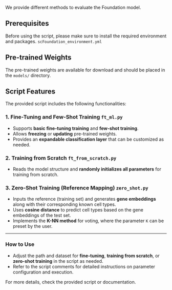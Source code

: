 We provide different methods to evaluate the Foundation model.

## Prerequisites

Before using the script, please make sure to install the required environment and packages. `scFoundation_environment.yml`

## Pre-trained Weights

The pre-trained weights are available for download and should be placed in the `models/` directory.

## Script Features

The provided script includes the following functionalities:

### 1. Fine-Tuning and Few-Shot Training `ft_ml.py`
- Supports **basic fine-tuning training** and **few-shot training**.
- Allows **freezing** or **updating** pre-trained weights.
- Provides an **expandable classification layer** that can be customized as needed.

### 2. Training from Scratch `ft_from_scratch.py`
- Reads the model structure and **randomly initializes all parameters** for training from scratch.

### 3. Zero-Shot Training (Reference Mapping) `zero_shot.py`
- Inputs the reference (training set) and generates **gene embeddings** along with their corresponding known cell types.
- Uses **cosine distance** to predict cell types based on the gene embeddings of the test set.
- Implements the **K-NN method** for voting, where the parameter `K` can be preset by the user.

---

### How to Use
- Adjust the path and dataset for **fine-tuning**, **training from scratch**, or **zero-shot training** in the script as needed.
- Refer to the script comments for detailed instructions on parameter configuration and execution.

For more details, check the provided script or documentation.

